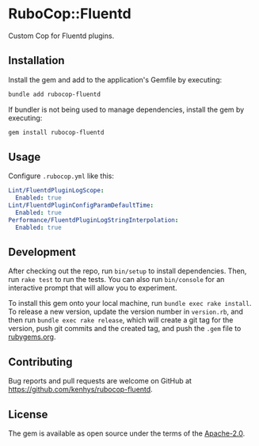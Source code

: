 # RuboCop::Fluentd

Custom Cop for Fluentd plugins.

## Installation

Install the gem and add to the application's Gemfile by executing:

```bash
bundle add rubocop-fluentd
```

If bundler is not being used to manage dependencies, install the gem by executing:

```bash
gem install rubocop-fluentd
```

## Usage

Configure `.rubocop.yml` like this:

```yaml
Lint/FluentdPluginLogScope:
  Enabled: true
Lint/FluentdPluginConfigParamDefaultTime:
  Enabled: true
Performance/FluentdPluginLogStringInterpolation:
  Enabled: true
```

## Development

After checking out the repo, run `bin/setup` to install dependencies. Then, run `rake test` to run the tests. You can also run `bin/console` for an interactive prompt that will allow you to experiment.

To install this gem onto your local machine, run `bundle exec rake install`. To release a new version, update the version number in `version.rb`, and then run `bundle exec rake release`, which will create a git tag for the version, push git commits and the created tag, and push the `.gem` file to [rubygems.org](https://rubygems.org).

## Contributing

Bug reports and pull requests are welcome on GitHub at https://github.com/kenhys/rubocop-fluentd.

## License

The gem is available as open source under the terms of the [Apache-2.0](https://opensource.org/license/apache-2-0).
